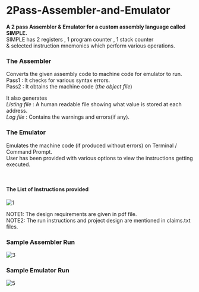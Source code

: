 # 2Pass-Assembler-and-Emulator
**A 2 pass Assembler & Emulator for a custom assembly language called SIMPLE.**<br/>
SIMPLE has 2 registers , 1 program counter , 1 stack counter <br/> & selected instruction mnemonics which perform various operations.
&nbsp;

### The Assembler
Converts the given assembly code to machine code for emulator to run.<br/>
Pass1 : It checks for various syntax errors.<br/>
Pass2 : It obtains the machine code (*the object file*) <br/>

It also generates <br/>
*Listing file* : A human readable file showing what value is  stored at each address.<br/>
_Log file_ : Contains the warnings and errors(if any).<br/>


### The Emulator
Emulates the machine code (if produced without errors) on Terminal / Command Prompt. <br/>
User has been provided with various options to view the instructions getting executed.

&nbsp;

#### The List of Instructions provided

<img src="https://github.com/SunnyChaturvedi/2Pass-Assembler-and-Emulator/blob/main/instructions%20%26%20mnemonics%20used%20in%20SIMPLE/Instruction_set.png" alt="1"/>


NOTE1: The design requirements are given in pdf file.<br/>
NOTE2: The run instructions and project design are mentioned in claims.txt files.<br/>




### Sample Assembler Run

<img src="https://github.com/SunnyChaturvedi/2Pass-Assembler-and-Emulator/blob/main/test_run_pics/asm_test.png" alt="3"/>


### Sample Emulator Run

<img src="https://github.com/SunnyChaturvedi/2Pass-Assembler-and-Emulator/blob/main/test_run_pics/emu_test.png" alt="5" />
